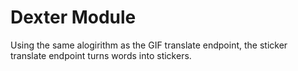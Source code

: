 # Dexter Module
Using the same alogirithm as the GIF translate endpoint, the sticker translate endpoint turns words into stickers.